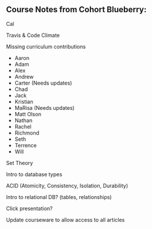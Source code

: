 Course Notes from Cohort Blueberry:
----------------------------------

Cal

Travis & Code Climate

Missing curriculum contributions
  * Aaron
  * Adam
  * Alex
  * Andrew
  * Carter (Needs updates)
  * Chad
  * Jack
  * Kristian
  * MaRisa (Needs updates)
  * Matt Olson
  * Nathan
  * Rachel
  * Richmond
  * Seth
  * Terrence
  * Will


Set Theory

Intro to database types

ACID (Atomicity, Consistency, Isolation, Durability)

Intro to relational DB? (tables, relationships)

Click presentation?

Update courseware to allow access to all articles
